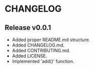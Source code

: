 # CHANGELOG

## Release v0.0.1

- Added proper README.md structure.
- Added CHANGELOG.md.
- Added CONTRIBUTING.md.
- Added LICENSE.
- Implemented 'add()' function.
